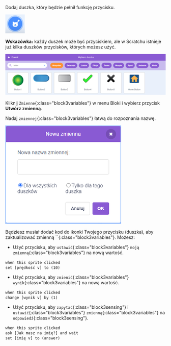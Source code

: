 Dodaj duszka, który będzie pełnił funkcję przycisku.

![](images/add-sprite.png)

**Wskazówka:** każdy duszek może być przyciskiem, ale w Scratchu istnieje już kilka duszków przycisków, których możesz użyć.

![](images/button-sprites.png)

Kliknij `Zmienne`{:class="block3variables"} w menu Bloki i wybierz przycisk **Utwórz zmienną**.

Nadaj `zmiennej`{:class="block3variables"} łatwą do rozpoznania nazwę.

![](images/name-variable.png)

Będziesz musiał dodać kod do ikonki Twojego przycisku (duszka), aby zaktualizować zmienną ``{:class="block3variables"}. Możesz:

+ Użyć przycisku, aby `ustawić`{:class="block3variables"} `moją zmienną`{:class="block3variables"} na nową wartość.

```blocks3
when this sprite clicked
set [prędkość v] to (10)
```

+ Użyć przycisku, aby `zmienić`{:class="block3variables"} `wynik`{:class="block3variables"} na nową wartość.

```blocks3
when this sprite clicked
change [wynik v] by (1)
```

+ Użyć przycisku, aby `zapytać`{:class="block3sensing"} i `ustawić`{:class="block3variables"} `zmienną`{:class="block3variables"} na `odpowiedź`{:class="block3sensing"}.

```blocks3
when this sprite clicked
ask [Jak masz na imię?] and wait 
set [imię v] to (answer)
```
